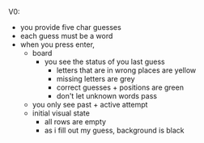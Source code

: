 V0:

- you provide five char guesses
- each guess must be a word
- when you press enter,
	- board 
		- you see the status of you last guess
			- letters that are in wrong places are yellow
			- missing letters are grey
			- correct guesses + positions are green
			- don't let unknown words pass
	- you only see past + active attempt
	- initial visual state
		- all rows are empty
		- as i fill out my guess, background is black
